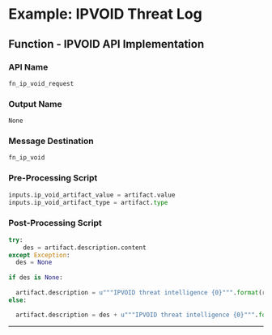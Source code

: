 <!--
    DO NOT MANUALLY EDIT THIS FILE
    THIS FILE IS AUTOMATICALLY GENERATED WITH resilient-circuits codegen
-->

# Example: IPVOID Threat Log

## Function - IPVOID API Implementation

### API Name
`fn_ip_void_request`

### Output Name
`None`

### Message Destination
`fn_ip_void`

### Pre-Processing Script
```python
inputs.ip_void_artifact_value = artifact.value
inputs.ip_void_artifact_type = artifact.type
```

### Post-Processing Script
```python
try:
    des = artifact.description.content
except Exception:
  des = None
  
if des is None:
 
  artifact.description = u"""IPVOID threat intelligence {0}""".format(results["data"])
else:

  artifact.description = des + u"""IPVOID threat intelligence {0}""".format(results["data"])
```

---

